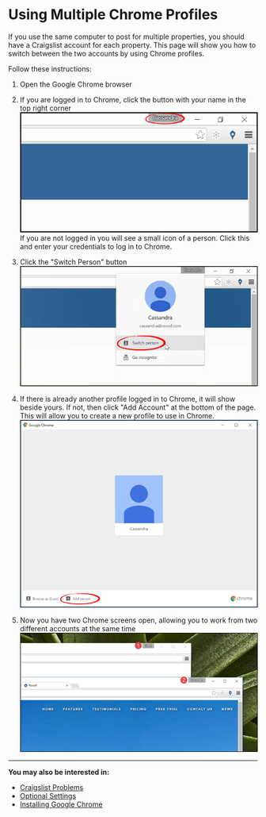 # Using Multiple Chrome Profiles

If you use the same computer to post for multiple properties, you should have a Craigslist account for each property. This page will show you how to switch between the two accounts by using Chrome profiles.

Follow these instructions:
1. Open the Google Chrome browser
2. If you are logged in to Chrome, click the button with your name in the top right corner
![](chrome10.jpg)<br>
If you are not logged in you will see a small icon of a person. Click this and enter your credentials to log in to Chrome.

3. Click the "Switch Person" button
![](chrome11.jpg)<br>

4. If there is already another profile logged in to Chrome, it will show beside yours. If not, then click "Add Account" at the bottom of the page. This will allow you to create a new profile to use in Chrome.
![](chrome12.jpg)<br>

5. Now you have two Chrome screens open, allowing you to work from two different accounts at the same time
![](chrome13.jpg)

---

**You may also be interested in:**
- [Craigslist Problems](http://docs.rooof.com/craigslist_problems.html)
- [Optional Settings](http://docs.rooof.com/rooof_optional_settings.html)
- [Installing Google Chrome](http://docs.rooof.com/installing_google_chrome.html)
